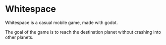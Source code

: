 # Whitespace

Whitespace is a casual mobile game, made with godot.

The goal of the game is to reach the destination planet
without crashing into other planets.
